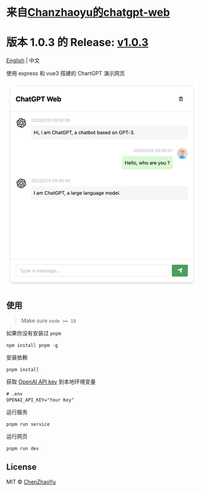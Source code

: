 # 来自[Chanzhaoyu的chatgpt-web](https://github.com/Chanzhaoyu/chatgpt-web)
# 版本 1.0.3 的 Release: [v1.0.3](https://github.com/Chanzhaoyu/chatgpt-web/releases/tag/v1.0.3)

[English](./README.md) | 中文

使用 express 和 vue3 搭建的 ChartGPT 演示网页

![cover](./docs/cover.png)

## 使用
> Make sure `node >= 18`

如果你没有安装过 `pnpm`
```shell
npm install pnpm -g
```

安装依赖
```shell
pnpm install
```

获取 [OpenAI API key](https://platform.openai.com/overview) 到本地环境变量

```
# .env
OPENAI_API_KEY="Your Key"
```

运行服务
```shell
pnpm run service
```

运行网页
```shell
pnpm run dev
```

## License
MIT © [ChenZhaoYu](./license)
